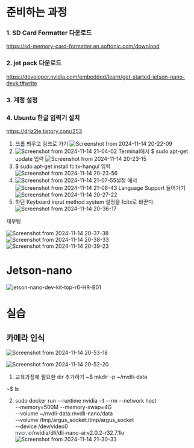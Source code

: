 # 준비하는 과정

### 1. SD Card Formatter 다운로드
https://sd-memory-card-formatter.en.softonic.com/download

### 2. jet pack 다운로드
https://developer.nvidia.com/embedded/learn/get-started-jetson-nano-devkit#write

### 3. 계정 설정

### 4. Ubuntu 한글 입력기 설치
https://driz2le.tistory.com/253 
1) 크롬 띄우고 링크로 가기
![Screenshot from 2024-11-14 20-22-09](https://github.com/user-attachments/assets/c40c4a0d-11b1-4ba0-8725-045627dd0523)
2) ![Screenshot from 2024-11-14 21-04-02](https://github.com/user-attachments/assets/89fc8d97-158b-4114-94c9-9307cacad79c) Terminal에서 $ sudo apt-get update 입력
![Screenshot from 2024-11-14 20-23-15](https://github.com/user-attachments/assets/462a36a6-fb4d-40f0-a22b-522b2685fa70)
3) $ sudo apt-get install fcitx-hangul 입력
![Screenshot from 2024-11-14 20-23-56](https://github.com/user-attachments/assets/eec33d31-6e69-459f-8dd3-ff251b1d42a8)
4) ![Screenshot from 2024-11-14 21-07-55](https://github.com/user-attachments/assets/cdf047c3-bfaa-4f71-9d54-e313b230ba82)설정 에서 ![Screenshot from 2024-11-14 21-08-43](https://github.com/user-attachments/assets/da96f2ea-a031-494b-8305-ad6260948aa5) Language Support 들어가기
![Screenshot from 2024-11-14 20-27-22](https://github.com/user-attachments/assets/4aec7b4d-634c-4618-9b40-fd780dbd9ddc)
5) 하단 Keyboard input method system 설정을 fcitx로 바꾼다.
![Screenshot from 2024-11-14 20-36-17](https://github.com/user-attachments/assets/751b3b9f-fb13-4056-9b7c-a32fd4106976)

재부팅

![Screenshot from 2024-11-14 20-37-38](https://github.com/user-attachments/assets/3a7d3bc0-7905-490f-aece-15f61856f97d)
![Screenshot from 2024-11-14 20-38-33](https://github.com/user-attachments/assets/5fdef70c-09e0-4a0f-8d53-d249796bb26f)
![Screenshot from 2024-11-14 20-39-23](https://github.com/user-attachments/assets/a5616675-0150-4d1d-9e25-798ebb86021e)


# Jetson-nano
![jetson-nano-dev-kit-top-r6-HR-B01](https://github.com/user-attachments/assets/b713300c-4429-41c0-9474-7b443e2ebee0)

# 실습

## 카메라 인식


![Screenshot from 2024-11-14 20-53-18](https://github.com/user-attachments/assets/c8e194bf-1b46-4e40-85a3-4b1deca71734)


![Screenshot from 2024-11-14 20-52-20](https://github.com/user-attachments/assets/28629904-0613-4bf0-b256-a82fac056ab1)


1) 교육과정에 필요한 dir 추가하기
~$ mkdir -p ~/nvdli-data

~$ ls

2) sudo docker run --runtime nvidia -it --rm --network host \
    --memory=500M --memory-swap=4G \
    --volume ~/nvdli-data:/nvdli-nano/data \
    --volume /tmp/argus_socket:/tmp/argus_socket \
    --device /dev/video0 \
    nvcr.io/nvidia/dli/dli-nano-ai:v2.0.2-r32.7.1kr
![Screenshot from 2024-11-14 21-30-33](https://github.com/user-attachments/assets/d36251a2-67c8-409c-bde9-a5038aee8b57)

